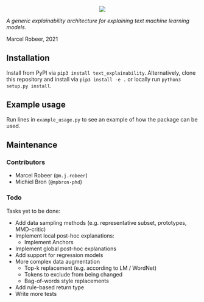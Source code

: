 <p align="center">
  <img src="https://git.science.uu.nl/m.j.robeer/text_explainability/-/raw/main/img/TextLogo-Logo%20large.png">
</p>

_A generic explainability architecture for explaining text machine learning models._

Marcel Robeer, 2021

## Installation
Install from PyPI via `pip3 install text_explainability`. Alternatively, clone this repository and install via `pip3 install -e .` or locally run `python3 setup.py install`.

## Example usage
Run lines in `example_usage.py` to see an example of how the package can be used.

## Maintenance
### Contributors
- Marcel Robeer (`@m.j.robeer`)
- Michiel Bron (`@mpbron-phd`)

### Todo
Tasks yet to be done:
- Add data sampling methods (e.g. representative subset, prototypes, MMD-critic)
- Implement local post-hoc explanations:
    - Implement Anchors
- Implement global post-hoc explanations
- Add support for regression models
- More complex data augmentation
    - Top-k replacement (e.g. according to LM / WordNet)
    - Tokens to exclude from being changed
    - Bag-of-words style replacements
- Add rule-based return type
- Write more tests
